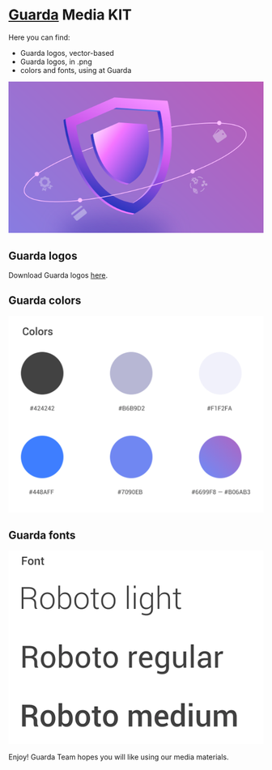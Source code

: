 # [Guarda](https://guarda.co) Media KIT
Here you can find:
* Guarda logos, vector-based
* Guarda logos, in .png
* colors and fonts, using at Guarda

![Guarda Media KIT](guarda_media_kit.png?raw=true "Guarda Media KIT")

## Guarda logos
Download Guarda logos [here](https://github.com/guardaco/media-kit/blob/master/guarda_logo_kit.zip).

## Guarda colors
![Guarda Colors](guarda_colors.png?raw=true "Guarda Colors")

## Guarda fonts
![Guarda Fonts](guarda_fonts.png?raw=true "Guarda Fonts")


Enjoy! Guarda Team hopes you will like using our media materials.
